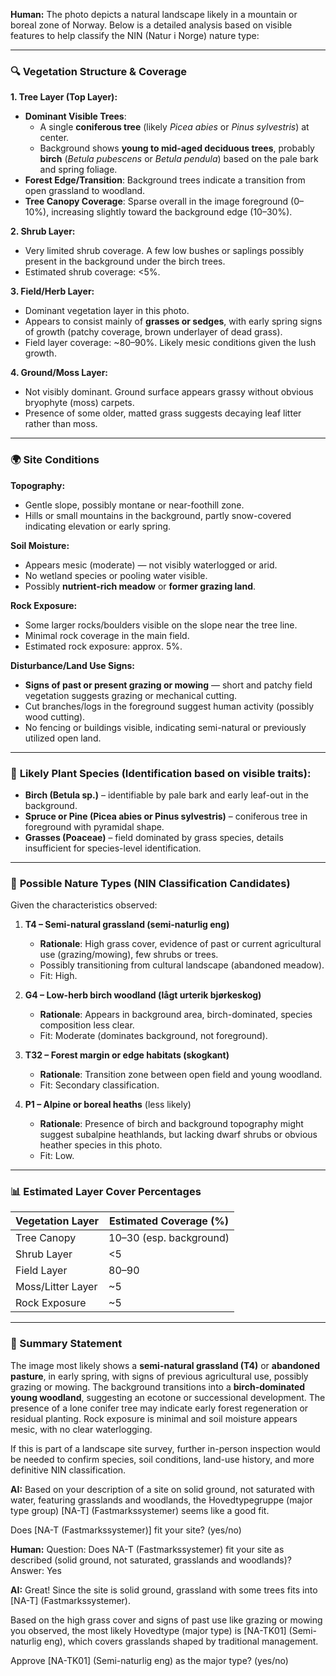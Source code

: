 **Human:** The photo depicts a natural landscape likely in a mountain or boreal zone of Norway. Below is a detailed analysis based on visible features to help classify the NIN (Natur i Norge) nature type:

---

### 🔍 **Vegetation Structure & Coverage**

**1. Tree Layer (Top Layer):**
- **Dominant Visible Trees**: 
  - A single **coniferous tree** (likely *Picea abies* or *Pinus sylvestris*) at center.
  - Background shows **young to mid-aged deciduous trees**, probably **birch** (*Betula pubescens* or *Betula pendula*) based on the pale bark and spring foliage. 
- **Forest Edge/Transition**: Background trees indicate a transition from open grassland to woodland.
- **Tree Canopy Coverage**: Sparse overall in the image foreground (0–10%), increasing slightly toward the background edge (10–30%).

**2. Shrub Layer:**
- Very limited shrub coverage. A few low bushes or saplings possibly present in the background under the birch trees.
- Estimated shrub coverage: <5%.

**3. Field/Herb Layer:**
- Dominant vegetation layer in this photo.
- Appears to consist mainly of **grasses or sedges**, with early spring signs of growth (patchy coverage, brown underlayer of dead grass).
- Field layer coverage: ~80–90%. Likely mesic conditions given the lush growth.

**4. Ground/Moss Layer:**
- Not visibly dominant. Ground surface appears grassy without obvious bryophyte (moss) carpets.
- Presence of some older, matted grass suggests decaying leaf litter rather than moss.

---

### 🌍 **Site Conditions**

**Topography:**
- Gentle slope, possibly montane or near-foothill zone.
- Hills or small mountains in the background, partly snow-covered indicating elevation or early spring.

**Soil Moisture:**
- Appears mesic (moderate) — not visibly waterlogged or arid.
- No wetland species or pooling water visible.
- Possibly **nutrient-rich meadow** or **former grazing land**.

**Rock Exposure:**
- Some larger rocks/boulders visible on the slope near the tree line.
- Minimal rock coverage in the main field.
- Estimated rock exposure: approx. 5%.

**Disturbance/Land Use Signs:**
- **Signs of past or present grazing or mowing** — short and patchy field vegetation suggests grazing or mechanical cutting.
- Cut branches/logs in the foreground suggest human activity (possibly wood cutting).
- No fencing or buildings visible, indicating semi-natural or previously utilized open land.

---

### 🔎 **Likely Plant Species (Identification based on visible traits):**

- **Birch (Betula sp.)** – identifiable by pale bark and early leaf-out in the background.
- **Spruce or Pine (Picea abies or Pinus sylvestris)** – coniferous tree in foreground with pyramidal shape.
- **Grasses (Poaceae)** – field dominated by grass species, details insufficient for species-level identification.
  
---

### 🧭 **Possible Nature Types (NIN Classification Candidates)**

Given the characteristics observed:

1. **T4 – Semi-natural grassland (semi-naturlig eng)**
   - **Rationale**: High grass cover, evidence of past or current agricultural use (grazing/mowing), few shrubs or trees.
   - Possibly transitioning from cultural landscape (abandoned meadow).
   - Fit: High.

2. **G4 – Low-herb birch woodland (lågt urterik bjørkeskog)**
   - **Rationale**: Appears in background area, birch-dominated, species composition less clear.
   - Fit: Moderate (dominates background, not foreground).

3. **T32 – Forest margin or edge habitats (skogkant)**
   - **Rationale**: Transition zone between open field and young woodland.
   - Fit: Secondary classification.

4. **P1 – Alpine or boreal heaths** (less likely)
   - **Rationale**: Presence of birch and background topography might suggest subalpine heathlands, but lacking dwarf shrubs or obvious heather species in this photo.
   - Fit: Low.

---

### 📊 **Estimated Layer Cover Percentages**

| Vegetation Layer | Estimated Coverage (%) |
|------------------|------------------------|
| Tree Canopy      | 10–30 (esp. background)|
| Shrub Layer      | <5                     |
| Field Layer      | 80–90                  |
| Moss/Litter Layer| ~5                     |
| Rock Exposure    | ~5                     |

---

### 📌 Summary Statement

The image most likely shows a **semi-natural grassland (T4)** or **abandoned pasture**, in early spring, with signs of previous agricultural use, possibly grazing or mowing. The background transitions into a **birch-dominated young woodland**, suggesting an ecotone or successional development. The presence of a lone conifer tree may indicate early forest regeneration or residual planting. Rock exposure is minimal and soil moisture appears mesic, with no clear waterlogging.

If this is part of a landscape site survey, further in-person inspection would be needed to confirm species, soil conditions, land-use history, and more definitive NIN classification.

**AI:** Based on your description of a site on solid ground, not saturated with water, featuring grasslands and woodlands, the Hovedtypegruppe (major type group) [NA-T] (Fastmarkssystemer) seems like a good fit.

Does [NA-T (Fastmarkssystemer)] fit your site? (yes/no)

**Human:** Question: Does NA-T (Fastmarkssystemer) fit your site as described (solid ground, not saturated, grasslands and woodlands)? 
Answer: Yes

**AI:** Great! Since the site is solid ground, grassland with some trees fits into [NA-T] (Fastmarkssystemer).

Based on the high grass cover and signs of past use like grazing or mowing you observed, the most likely Hovedtype (major type) is [NA-TK01] (Semi-naturlig eng), which covers grasslands shaped by traditional management.

Approve [NA-TK01] (Semi-naturlig eng) as the major type? (yes/no)